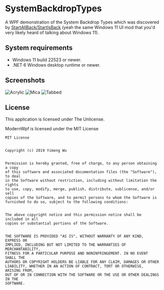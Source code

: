 # SystemBackdropTypes
A WPF demonstration of the System Backdrop Types which was discovered by [StartAllBack/StartIsBack](https://twitter.com/StartIsBack/status/1471262840313065474/) (yeah the same Windows 11 UI mod that you'd very likely heard of talking about Windows 11).

## System requirements
- Windows 11 build 22523 or newer.
- .NET 6 Windows desktop runtime or newer.

## Screenshots
![Acrylic](https://user-images.githubusercontent.com/29563098/146360322-5ee76a3e-49ac-4ef4-881b-e1a8e5dd959a.png)
![Mica](https://user-images.githubusercontent.com/29563098/146360362-8b7cb5f1-6053-4c13-a7b8-b2b910500f50.png)
![Tabbed](https://user-images.githubusercontent.com/29563098/146360394-4f6773f1-35b1-4136-9ad8-1e1a923afc0b.png)

## License
This application is licensed under The Unlicense.

ModernWpf is licensed under the MIT License
```
MIT License


Copyright (c) 2019 Yimeng Wu


Permission is hereby granted, free of charge, to any person obtaining a copy
of this software and associated documentation files (the "Software"), to deal
in the Software without restriction, including without limitation the rights
to use, copy, modify, merge, publish, distribute, sublicense, and/or sell
copies of the Software, and to permit persons to whom the Software is
furnished to do so, subject to the following conditions:


The above copyright notice and this permission notice shall be included in all
copies or substantial portions of the Software.


THE SOFTWARE IS PROVIDED "AS IS", WITHOUT WARRANTY OF ANY KIND, EXPRESS OR
IMPLIED, INCLUDING BUT NOT LIMITED TO THE WARRANTIES OF MERCHANTABILITY,
FITNESS FOR A PARTICULAR PURPOSE AND NONINFRINGEMENT. IN NO EVENT SHALL THE
AUTHORS OR COPYRIGHT HOLDERS BE LIABLE FOR ANY CLAIM, DAMAGES OR OTHER
LIABILITY, WHETHER IN AN ACTION OF CONTRACT, TORT OR OTHERWISE, ARISING FROM,
OUT OF OR IN CONNECTION WITH THE SOFTWARE OR THE USE OR OTHER DEALINGS IN THE
SOFTWARE.
```
